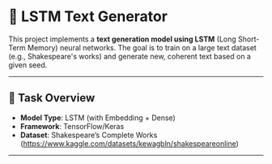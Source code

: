 # 🧠 LSTM Text Generator 

This project implements a **text generation model using LSTM** (Long Short-Term Memory) neural networks. The goal is to train on a large text dataset (e.g., Shakespeare's works) and generate new, coherent text based on a given seed.

---

## 📌 Task Overview

- **Model Type**: LSTM (with Embedding + Dense)
- **Framework**: TensorFlow/Keras
- **Dataset**: Shakespeare’s Complete Works (https://www.kaggle.com/datasets/kewagbln/shakespeareonline)

---
